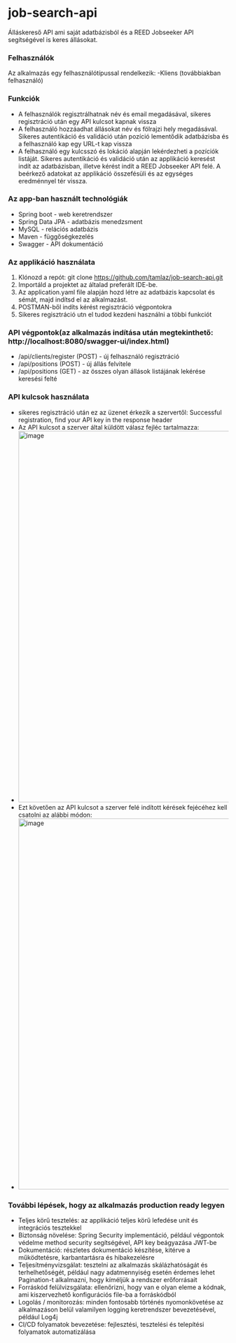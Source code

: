 # job-search-api
Álláskereső API ami saját adatbázisból és a REED Jobseeker API segítségével is keres állásokat.

### Felhasználók
Az alkalmazás egy felhasználótípussal rendelkezik:
 -Kliens (továbbiakban felhasználó)

### Funkciók
- A felhasználók regisztrálhatnak név és email megadásával, sikeres regisztráció után egy API kulcsot kapnak vissza
- A felhasználó hozzáadhat állásokat név és fölrajzi hely megadásával. Sikeres autentikáció és validáció után pozíció lementődik adatbázisba és a felhasználó kap egy URL-t kap vissza
- A felhasználó egy kulcsszó és lokáció alapján lekérdezheti a pozíciók listáját. Sikeres autentikáció és validáció után az applikáció keresést indít az adatbázisban, illetve kérést
  indít a REED Jobseeker API felé. A beérkező adatokat az applikáció összefésüli és az egységes eredménnyel tér vissza.

### Az app-ban használt technológiák
- Spring boot - web keretrendszer
- Spring Data JPA - adatbázis menedzsment
- MySQL - relációs adatbázis
- Maven - függőségkezelés
- Swagger - API dokumentáció

### Az applikáció használata
1. Klónozd a repót: git clone https://github.com/tamlaz/job-search-api.git
2. Importáld a projektet az általad preferált IDE-be.
3. Az application.yaml file alapján hozd létre az adatbázis kapcsolat és sémát, majd indítsd el az alkalmazást.
4. POSTMAN-ből indíts kérést regisztráció végpontokra
5. Sikeres regisztráció utn el tudod kezdeni használni a többi funkciót

### API végpontok(az alkalmazás indítása után megtekinthető: http://localhost:8080/swagger-ui/index.html)
- /api/clients/register (POST) - új felhasználó regisztráció
- /api/positions (POST) - új állás felvitele
- /api/positions (GET) - az összes olyan állások listájának lekérése keresési felté

### API kulcsok használata
- sikeres regisztráció után ez az üzenet érkezik a szervertől: Successful registration, find your API key in the response header
- Az API kulcsot a szerver által küldött válasz fejléc tartalmazza:
- <img width="849" alt="image" src="https://github.com/tamlaz/job-search-api/assets/108185191/e1a554be-2cb6-4fb6-8bb7-be85cfc54315">
- Ezt követően az API kulcsot a szerver felé indított kérések fejécéhez kell csatolni az alábbi módon:
- <img width="848" alt="image" src="https://github.com/tamlaz/job-search-api/assets/108185191/1e979e8f-3845-4450-9748-33c4f4b70401">

### További lépések, hogy az alkalmazás production ready legyen
- Teljes körű tesztelés: az applikáció teljes körű lefedése unit és integrációs tesztekkel
- Biztonság növelése: Spring Security implementáció, például végpontok védelme method security segítségével, API key beágyazása JWT-be
- Dokumentáció: részletes dokumentáció készítése, kitérve a működtetésre, karbantartásra és hibakezelésre
- Teljesítményvizsgálat: tesztelni az alkalmazás skálázhatóságát és terhelhetőségét, például nagy adatmennyiség esetén érdemes lehet Pagination-t alkalmazni, hogy kíméljük a rendszer 
  erőforrásait
- Forráskód felülvizsgálata: ellenőrizni, hogy van e olyan eleme a kódnak, ami kiszervezhető konfigurációs file-ba a forráskódból
- Logolás / monitorozás: minden fontosabb történés nyomonkövetése az alkalmazáson belül valamilyen logging keretrendszer bevezetésével, például Log4j
- CI/CD folyamatok bevezetése: fejlesztési, tesztelési és telepítési folyamatok automatizálása
